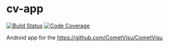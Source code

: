 cv-app
======
[![Build Status](https://travis-ci.org/mivola/cv-app.svg?branch=master)](https://travis-ci.org/mivola/cv-app)
[![Code Coverage](https://img.shields.io/codecov/c/github/mivola/cv-app/master.svg)](https://codecov.io/gh/mivola/cv-app?branch=master)

Android app for the https://github.com/CometVisu/CometVisu
